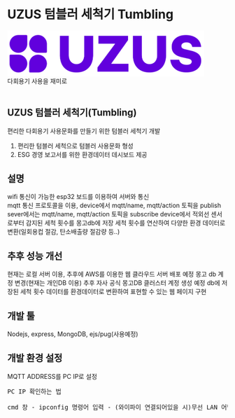# UZUS 텀블러 세척기 Tumbling

<div align="center" style="display:flex;">
     <img src="./img/logo.PNG" width="450" alt="logo"/>
     
</div>
<div align="center" style="display:flex;">
다회용기 사용을 재미로
</div>
<br>

## UZUS 텀블러 세척기(Tumbling)
편리한 다회용기 사용문화를 만들기 위한 텀블러 세척기 개발
1. 편리한 텀블러 세척으로 텀블러 사용문화 형성
2. ESG 경영 보고서를 위한 환경데이터 데시보드 제공

## 설명
wifi 통신이 가능한 esp32 보드를 이용하여 서버와 통신<br>
mqtt 통신 프로토콜을 이용, device에서 mqtt/name, mqtt/action 토픽을 publish
sever에서는 mqtt/name, mqtt/action 토픽을 subscribe
device에서 적외선 센서로부터 감지된 세척 횟수를 몽고db에 저장
세척 횟수를 연산하여 다양한 환경 데이터로 변환(일회용컵 절감, 탄소배출량 절감량 등..)

## 추후 성능 개선
현재는 로컬 서버 이용, 추후에 AWS를 이용한 웹 클라우드 서버 배포 예정
몽고 db 계정 변경(현재는 개인DB 이용) 추후 자사 공식 몽고DB 클러스터 계정 생성 예정
db에 저장된 세척 횟수 데이터를 환경데이터로 변환하여 표현할 수 있는 웹 페이지 구현

## 개발 툴
Nodejs, express, MongoDB, ejs/pug(사용예정)

## 개발 환경 설정
MQTT ADDRESS를 PC IP로 설정
<pre>
PC IP 확인하는 법<br>
cmd 창 - ipconfig 명령어 입력 - (와이파이 연결되어있을 시)무선 LAN 어댑터 Wi-Fi의 IPv4주소
</pre>




